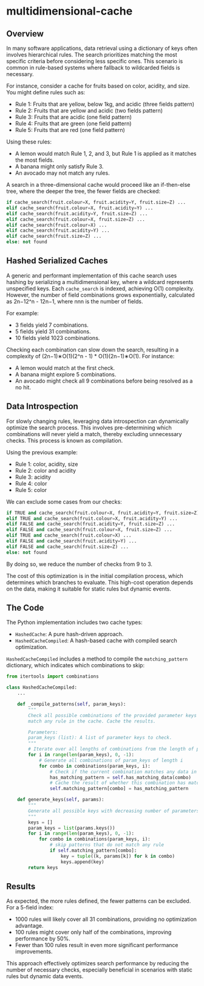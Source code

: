 # multidimensional-cache
## Overview

In many software applications, data retrieval using a dictionary of keys often involves hierarchical rules. The search prioritizes matching the most specific criteria before considering less specific ones. This scenario is common in rule-based systems where fallback to wildcarded fields is necessary.

For instance, consider a cache for fruits based on color, acidity, and size. You might define rules such as:
- Rule 1: Fruits that are yellow, below 1kg, and acidic (three fields pattern)
- Rule 2: Fruits that are yellow and acidic (two fields pattern)
- Rule 3: Fruits that are acidic (one field pattern)
- Rule 4: Fruits that are green (one field pattern)
- Rule 5: Fruits that are red (one field pattern)

Using these rules:
- A lemon would match Rule 1, 2, and 3, but Rule 1 is applied as it matches the most fields.
- A banana might only satisfy Rule 3.
- An avocado may not match any rules.

A search in a three-dimensional cache would proceed like an if-then-else tree, where the deeper the tree, the fewer fields are checked:

```python
if cache_search(fruit.colour=X, fruit.acidity=Y, fruit.size=Z) ...
elif cache_search(fruit.colour=X, fruit.acidity=Y) ...
elif cache_search(fruit.acidity=Y, fruit.size=Z) ...
elif cache_search(fruit.colour=X, fruit.size=Z) ...
elif cache_search(fruit.colour=X) ...
elif cache_search(fruit.acidity=Y) ...
elif cache_search(fruit.size=Z) ...
else: not found
```


## Hashed Serialized Caches

A generic and performant implementation of this cache search uses hashing by serializing a multidimensional key, where a wildcard represents unspecified keys. Each `cache_search` is indexed, achieving O(1) complexity. However, the number of field combinations grows exponentially, calculated as 2n−12^n - 12n−1, where nnn is the number of fields.

For example:
- 3 fields yield 7 combinations.
- 5 fields yield 31 combinations.
- 10 fields yield 1023 combinations.

Checking each combination can slow down the search, resulting in a complexity of (2n−1)∗O(1)(2^n - 1) * O(1)(2n−1)∗O(1). For instance:
- A lemon would match at the first check.
- A banana might explore 5 combinations.
- An avocado might check all 9 combinations before being resolved as a no hit.
## Data Introspection

For slowly changing rules, leveraging data introspection can dynamically optimize the search process. This involves pre-determining which combinations will never yield a match, thereby excluding unnecessary checks. This process is known as compilation.

Using the previous example:
- Rule 1: color, acidity, size
- Rule 2: color and acidity
- Rule 3: acidity
- Rule 4: color
- Rule 5: color

We can exclude some cases from our checks:

```python
if TRUE and cache_search(fruit.colour=X, fruit.acidity=Y, fruit.size=Z) ...
elif TRUE and cache_search(fruit.colour=X, fruit.acidity=Y) ...
elif FALSE and cache_search(fruit.acidity=Y, fruit.size=Z) ...
elif FALSE and cache_search(fruit.colour=X, fruit.size=Z) ...
elif TRUE and cache_search(fruit.colour=X) ...
elif FALSE and cache_search(fruit.acidity=Y) ...
elif FALSE and cache_search(fruit.size=Z) ...
else: not found
```



By doing so, we reduce the number of checks from 9 to 3.

The cost of this optimization is in the initial compilation process, which determines which branches to evaluate. This high-cost operation depends on the data, making it suitable for static rules but dynamic events.
## The Code

The Python implementation includes two cache types: 
- `HashedCache`: A pure hash-driven approach. 
- `HashedCacheCompiled`: A hash-based cache with compiled search optimization.

`HashedCacheCompiled` includes a method to compile the `matching_pattern` dictionary, which indicates which combinations to skip:

```python
from itertools import combinations

class HashedCacheCompiled:
	...

    def _compile_patterns(self, param_keys):
        """
        Check all possible combinations of the provided parameter keys to see if they
        match any rule in the cache. Cache the results.

        Parameters:
        param_keys (list): A list of parameter keys to check.
        """
        # Iterate over all lengths of combinations from the length of param_keys down to 1
        for i in range(len(param_keys), 0, -1):
            # Generate all combinations of param_keys of length i
            for combo in combinations(param_keys, i):
                # Check if the current combination matches any data in the cache
                has_matching_pattern = self.has_matching_data(combo)
                # Cache the result of whether this combination has matching data
                self.matching_pattern[combo] = has_matching_pattern

    def generate_keys(self, params):
        """
        Generate all possible keys with decreasing number of parameters.
        """
        keys = []
        param_keys = list(params.keys())
        for i in range(len(param_keys), 0, -1):
            for combo in combinations(param_keys, i):
				# skip patterns that do not match any rule
                if self.matching_pattern[combo]:
                    key = tuple((k, params[k]) for k in combo)
                    keys.append(key)
        return keys
```


## Results

As expected, the more rules defined, the fewer patterns can be excluded. For a 5-field index:
- 1000 rules will likely cover all 31 combinations, providing no optimization advantage.
- 100 rules might cover only half of the combinations, improving performance by 50%.
- Fewer than 100 rules result in even more significant performance improvements.

This approach effectively optimizes search performance by reducing the number of necessary checks, especially beneficial in scenarios with static rules but dynamic data events.